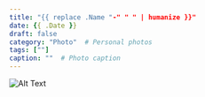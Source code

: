 ```yaml
---
title: "{{ replace .Name "-" " " | humanize }}"
date: {{ .Date }}
draft: false
category: "Photo"  # Personal photos
tags: [""]
caption: ""  # Photo caption
---
```

![Alt Text](/img/photo/YOUR-IMAGE)